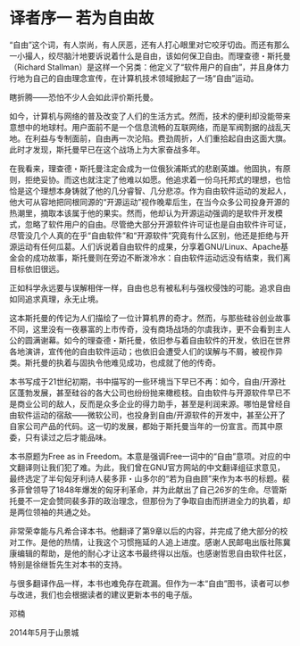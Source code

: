 # 译者序一 若为自由故

“自由”这个词，有人崇尚，有人厌恶，还有人打心眼里对它咬牙切齿。而还有那么一小撮人，绞尽脑汁地要诉说着什么是自由，该如何保卫自由。而理查德・斯托曼（Richard Stallman）是这样一个另类：他定义了“软件用户的自由”，并且身体力行地为自己的自由理念宣传，在计算机技术领域掀起了一场“自由”运动。

瞎折腾——恐怕不少人会如此评价斯托曼。

如今，计算机与网络的普及改变了人们的生活方式。然而，技术的便利却没能带来意想中的地球村。用户面前不是一个信息流畅的互联网络，而是军阀割据的战乱天地。在利益与专制面前，自由再一次沦陷。费劲周折，人们重拾起自由这面大旗。此时才发现，斯托曼早已在这个战场上为大家奋战多年。

在我看来，理查德・斯托曼注定会成为一位俄狄浦斯式的悲剧英雄。他固执，有原则，拒绝妥协。而这也就注定了他难以如愿。他追求着一份乌托邦式的理想，也恰恰是这个理想本身铸就了他的几分睿智、几分悲凉。作为自由软件运动的发起人，他大可从容地把同根同源的“开源运动”视作晚辈后生，在当今众多公司投身开源的热潮里，摘取本该属于他的果实。然而，他却认为开源运动强调的是软件开发模式，忽略了软件用户的自由。尽管绝大部分开源软件许可证也是自由软件许可证，尽管没几个人真的在乎“自由软件”和“开源软件”究竟有什么区别，他还是拒绝与开源运动有任何瓜葛。人们诉说着自由软件的成果，分享着GNU/Linux、Apache基金会的成功故事，斯托曼则在旁边不断泼冷水：自由软件运动远没有结束，我们离目标依旧很远。

正如科学永远要与误解相伴一样，自由也总有被私利与强权侵蚀的可能。追求自由如同追求真理，永无止境。

这本斯托曼的传记为人们描绘了一位计算机界的奇才。然而，与那些硅谷创业故事不同，这里没有一夜暴富的上市传奇，没有商场战场的尔虞我诈，更不会看到主人公的圆满谢幕。如今的理查德・斯托曼，依旧参与着自由软件的开发，依旧在世界各地演讲，宣传他的自由软件运动；也依旧会遭受人们的误解与不屑，被视作异类。斯托曼的执着与固执令他难见成功，也成就了他的传奇。

本书写成于21世纪初期，书中描写的一些环境当下早已不再：如今，自由/开源社区蓬勃发展，甚至硅谷的各大公司也纷纷抛来橄榄枝。自由软件与开源软件早已不是商业公司的敌人，反而是众多企业的得力助手，甚至是利润来源。哪怕是曾经自由软件运动的宿敌——微软公司，也投身到自由/开源软件的开发中，甚至公开了自家公司产品的代码。这一切的发展，都始于斯托曼当年的一份宣言。而其中原委，只有读过之后才能品味。

本书原题为Free as in Freedom。本意是强调Free一词中的“自由”意项。对应的中文翻译则让我们犯了难。为此，我们曾在GNU官方网站的中文翻译组征求意见，最终选定了半句匈牙利诗人裴多菲・山多尔的“若为自由顾”来作为本书的标题。裴多菲曾领导了1848年爆发的匈牙利革命，并为此献出了自己26岁的生命。尽管斯托曼不一定会赞同裴多菲的政治理念，但那份为了争取自由而拼进全力的执着，却是两位领袖的共通之处。

非常荣幸能与凡希合译本书。他翻译了第9章以后的内容，并完成了绝大部分的校对工作。是他的热情，让我这个习惯拖延的人追上进度。感谢人民邮电出版社陈冀康编辑的帮助，是他的耐心才让这本书最终得以出版。也感谢哲思自由软件社区，特别是徐继哲先生对本书的支持。

与很多翻译作品一样，本书也难免存在疏漏。但作为一本“自由”图书，读者可以参与改进，我们也会根据读者的建议更新本书的电子版。

邓楠

2014年5月于山景城
